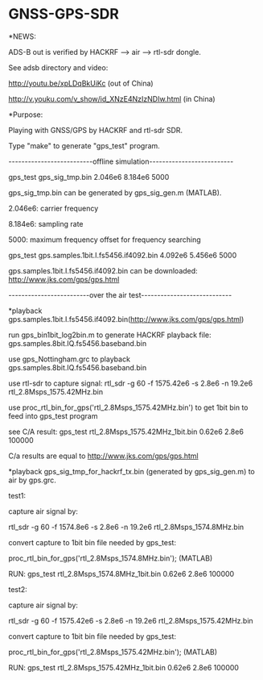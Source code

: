 GNSS-GPS-SDR
============

*NEWS:

ADS-B out is verified by HACKRF --> air --> rtl-sdr dongle.

See adsb directory and video:

http://youtu.be/xpLDqBkUiKc  (out of China)

http://v.youku.com/v_show/id_XNzE4NzIzNDIw.html  (in China)

*Purpose:

Playing with GNSS/GPS by HACKRF and rtl-sdr SDR.

Type "make" to generate "gps_test" program.

--------------------------offline simulation--------------------------

gps_test gps_sig_tmp.bin 2.046e6 8.184e6 5000

gps_sig_tmp.bin can be generated by gps_sig_gen.m (MATLAB).

2.046e6: carrier frequency

8.184e6: sampling rate

5000: maximum frequency offset for frequency searching

gps_test gps.samples.1bit.I.fs5456.if4092.bin 4.092e6 5.456e6 5000

gps.samples.1bit.I.fs5456.if4092.bin can be downloaded: http://www.jks.com/gps/gps.html

-------------------------over the air test----------------------------

*playback gps.samples.1bit.I.fs5456.if4092.bin(http://www.jks.com/gps/gps.html)

run gps_bin1bit_log2bin.m to generate HACKRF playback file: gps.samples.8bit.IQ.fs5456.baseband.bin

use gps_Nottingham.grc to playback gps.samples.8bit.IQ.fs5456.baseband.bin

use rtl-sdr to capture signal: rtl_sdr -g 60 -f 1575.42e6 -s 2.8e6 -n 19.2e6 rtl_2.8Msps_1575.42MHz.bin

use proc_rtl_bin_for_gps('rtl_2.8Msps_1575.42MHz.bin') to get 1bit bin to feed into gps_test program

see C/A result: gps_test rtl_2.8Msps_1575.42MHz_1bit.bin 0.62e6 2.8e6 100000

C/a results are equal to http://www.jks.com/gps/gps.html

*playback gps_sig_tmp_for_hackrf_tx.bin (generated by gps_sig_gen.m) to air by gps.grc.

test1:

capture air signal by:

rtl_sdr -g 60 -f 1574.8e6  -s 2.8e6 -n 19.2e6 rtl_2.8Msps_1574.8MHz.bin

convert capture to 1bit bin file needed by gps_test:

proc_rtl_bin_for_gps('rtl_2.8Msps_1574.8MHz.bin'); (MATLAB)

RUN: gps_test rtl_2.8Msps_1574.8MHz_1bit.bin 0.62e6 2.8e6 100000

test2:

capture air signal by:

rtl_sdr -g 60 -f 1575.42e6 -s 2.8e6 -n 19.2e6 rtl_2.8Msps_1575.42MHz.bin

convert capture to 1bit bin file needed by gps_test:

proc_rtl_bin_for_gps('rtl_2.8Msps_1575.42MHz.bin'); (MATLAB)

RUN: gps_test rtl_2.8Msps_1575.42MHz_1bit.bin 0.62e6 2.8e6 100000
